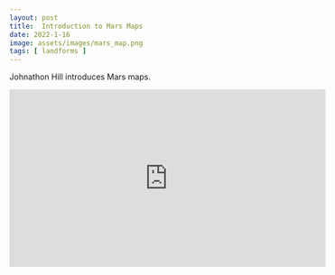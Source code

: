 ```yaml
---
layout: post
title:  Introduction to Mars Maps
date: 2022-1-16
image: assets/images/mars_map.png
tags: [ landforms ]
---
```


Johnathon Hill introduces Mars maps.

<iframe width="560" height="315" src="https://www.youtube.com/embed/ufKYAWL7uKQ" title="YouTube video player" frameborder="0" allow="accelerometer; autoplay; clipboard-write; encrypted-media; gyroscope; picture-in-picture" allowfullscreen></iframe>